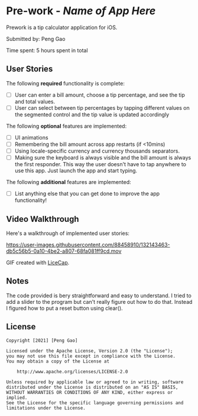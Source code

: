 # Pre-work - *Name of App Here*

Prework is a tip calculator application for iOS.

Submitted by: Peng Gao

Time spent: 5 hours spent in total

## User Stories

The following **required** functionality is complete:

* [ ] User can enter a bill amount, choose a tip percentage, and see the tip and total values.
* [ ] User can select between tip percentages by tapping different values on the segmented control and the tip value is updated accordingly

The following **optional** features are implemented:

* [ ] UI animations
* [ ] Remembering the bill amount across app restarts (if <10mins)
* [ ] Using locale-specific currency and currency thousands separators.
* [ ] Making sure the keyboard is always visible and the bill amount is always the first responder. This way the user doesn't have to tap anywhere to use this app. Just launch the app and start typing.

The following **additional** features are implemented:

- [ ] List anything else that you can get done to improve the app functionality!

## Video Walkthrough

Here's a walkthrough of implemented user stories:



https://user-images.githubusercontent.com/88458910/132143463-db5c56b5-0a10-4be2-a807-68fa081ff9cd.mov



GIF created with [LiceCap](http://www.cockos.com/licecap/).

## Notes

The code provided is bery straightforward and easy to understand. I tried to add a slider to the program but can't really figure out how to do that. Instead I figured how to put a reset button using clear().

## License

    Copyright [2021] [Peng Gao]

    Licensed under the Apache License, Version 2.0 (the "License");
    you may not use this file except in compliance with the License.
    You may obtain a copy of the License at

        http://www.apache.org/licenses/LICENSE-2.0

    Unless required by applicable law or agreed to in writing, software
    distributed under the License is distributed on an "AS IS" BASIS,
    WITHOUT WARRANTIES OR CONDITIONS OF ANY KIND, either express or implied.
    See the License for the specific language governing permissions and
    limitations under the License.
